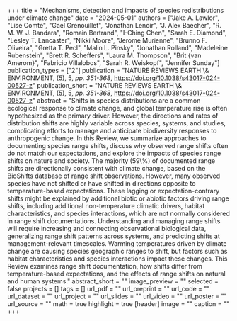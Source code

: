 +++
title = "Mechanisms, detection and impacts of species redistributions under climate change"
date = "2024-05-01"
authors = ["Jake A. Lawlor", "Lise Comte", "Gael Grenouillet", "Jonathan Lenoir", "J. Alex Baecher", "R. M. W. J. Bandara", "Romain Bertrand", "I-Ching Chen", "Sarah E. Diamond", "Lesley T. Lancaster", "Nikki Moore", "Jerome Murienne", "Brunno F. Oliveira", "Gretta T. Pecl", "Malin L. Pinsky", "Jonathan Rolland", "Madeleine Rubenstein", "Brett R. Scheffers", "Laura M. Thompson", "Brit {van Amerom}", "Fabricio Villalobos", "Sarah R. Weiskopf", "Jennifer Sunday"]
publication_types = ["2"]
publication = "NATURE REVIEWS EARTH \\& ENVIRONMENT, (5), 5, _pp. 351-368_, https://doi.org/10.1038/s43017-024-00527-z"
publication_short = "NATURE REVIEWS EARTH \\& ENVIRONMENT, (5), 5, _pp. 351-368_, https://doi.org/10.1038/s43017-024-00527-z"
abstract = "Shifts in species distributions are a common ecological response to climate change, and global temperature rise is often hypothesized as the primary driver. However, the directions and rates of distribution shifts are highly variable across species, systems, and studies, complicating efforts to manage and anticipate biodiversity responses to anthropogenic change. In this Review, we summarize approaches to documenting species range shifts, discuss why observed range shifts often do not match our expectations, and explore the impacts of species range shifts on nature and society. The majority (59\\%) of documented range shifts are directionally consistent with climate change, based on the BioShifts database of range shift observations. However, many observed species have not shifted or have shifted in directions opposite to temperature-based expectations. These lagging or expectation-contrary shifts might be explained by additional biotic or abiotic factors driving range shifts, including additional non-temperature climatic drivers, habitat characteristics, and species interactions, which are not normally considered in range shift documentations. Understanding and managing range shifts will require increasing and connecting observational biological data, generalizing range shift patterns across systems, and predicting shifts at management-relevant timescales. Warming temperatures driven by climate change are causing species geographic ranges to shift, but factors such as habitat characteristics and species interactions impact these changes. This Review examines range shift documentation, how shifts differ from temperature-based expectations, and the effects of range shifts on natural and human systems."
abstract_short = ""
image_preview = ""
selected = false
projects = []
tags = []
url_pdf = ""
url_preprint = ""
url_code = ""
url_dataset = ""
url_project = ""
url_slides = ""
url_video = ""
url_poster = ""
url_source = ""
math = true
highlight = true
[header]
image = ""
caption = ""
+++

